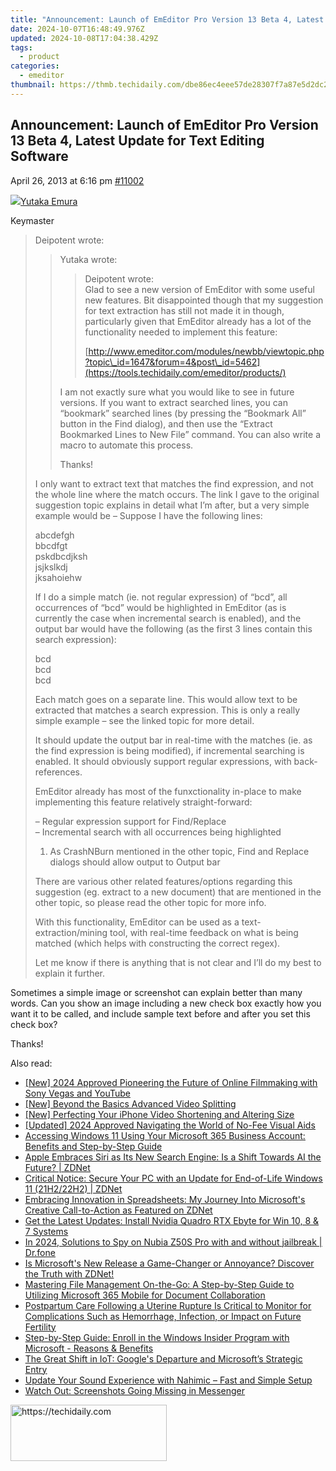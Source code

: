 ```yaml
---
title: "Announcement: Launch of EmEditor Pro Version 13 Beta 4, Latest Update for Text Editing Software"
date: 2024-10-07T16:48:49.976Z
updated: 2024-10-08T17:04:38.429Z
tags:
  - product
categories:
  - emeditor
thumbnail: https://thmb.techidaily.com/dbe86ec4eee57de28307f7a87e5d2dc26b222d4d704a45568094d723e05d6df4.jpg
---
```


## Announcement: Launch of EmEditor Pro Version 13 Beta 4, Latest Update for Text Editing Software

April 26, 2013 at 6:16 pm [#11002](https://tools.techidaily.com/emeditor/products/) 

[![](https://secure.gravatar.com/avatar/a0a6377144ed3636f985d87303f65ed2?s=80&d=identicon&r=g)Yutaka Emura](https://www.emeditor.com/forums/users/yemura/ "View Yutaka Emura's profile")

Keymaster

> Deipotent wrote:
> 
>> Yutaka wrote:
>> 
>>> Deipotent wrote:  
>>> Glad to see a new version of EmEditor with some useful new features. Bit disappointed though that my suggestion for text extraction has still not made it in though, particularly given that EmEditor already has a lot of the functionality needed to implement this feature:
>>> 
>>> [http://www.emeditor.com/modules/newbb/viewtopic.php?topic\_id=1647&forum=4&post\_id=5462](https://tools.techidaily.com/emeditor/products/)
>> 
>> I am not exactly sure what you would like to see in future versions. If you want to extract searched lines, you can “bookmark” searched lines (by pressing the “Bookmark All” button in the Find dialog), and then use the “Extract Bookmarked Lines to New File” command. You can also write a macro to automate this process.
>> 
>> Thanks!
> 
> I only want to extract text that matches the find expression, and not the whole line where the match occurs. The link I gave to the original suggestion topic explains in detail what I’m after, but a very simple example would be – Suppose I have the following lines:
> 
> abcdefgh  
> bbcdfgt  
> pskdbcdjksh  
> jsjkslkdj  
> jksahoiehw
> 
> If I do a simple match (ie. not regular expression) of “bcd”, all occurrences of “bcd” would be highlighted in EmEditor (as is currently the case when incremental search is enabled), and the output bar would have the following (as the first 3 lines contain this search expression):
> 
> bcd  
> bcd  
> bcd
> 
> Each match goes on a separate line. This would allow text to be extracted that matches a search expression. This is only a really simple example – see the linked topic for more detail.
> 
> It should update the output bar in real-time with the matches (ie. as the find expression is being modified), if incremental searching is enabled. It should obviously support regular expressions, with back-references.
> 
> EmEditor already has most of the funxctionality in-place to make implementing this feature relatively straight-forward:
> 
> – Regular expression support for Find/Replace  
> – Incremental search with all occurrences being highlighted
> 
> 1) As CrashNBurn mentioned in the other topic, Find and Replace dialogs should allow output to Output bar
> 
> There are various other related features/options regarding this suggestion (eg. extract to a new document) that are mentioned in the other topic, so please read the other topic for more info.
> 
> With this functionality, EmEditor can be used as a text-extraction/mining tool, with real-time feedback on what is being matched (which helps with constructing the correct regex).
> 
> Let me know if there is anything that is not clear and I’ll do my best to explain it further.

 Sometimes a simple image or screenshot can explain better than many words. Can you show an image including a new check box exactly how you want it to be called, and include sample text before and after you set this check box?

 Thanks!

<ins class="adsbygoogle"
     style="display:block"
     data-ad-format="autorelaxed"
     data-ad-client="ca-pub-7571918770474297"
     data-ad-slot="1223367746"></ins>

<ins class="adsbygoogle"
     style="display:block"
     data-ad-client="ca-pub-7571918770474297"
     data-ad-slot="8358498916"
     data-ad-format="auto"
     data-full-width-responsive="true"></ins>

<span class="atpl-alsoreadstyle">Also read:</span>
<div><ul>
<li><a href="https://youtube-lab.techidaily.com/024-approved-pioneering-the-future-of-online-filmmaking-with-sony-vegas-and-youtube/"><u>[New] 2024 Approved Pioneering the Future of Online Filmmaking with Sony Vegas and YouTube</u></a></li>
<li><a href="https://extra-lessons.techidaily.com/new-beyond-the-basics-advanced-video-splitting/"><u>[New] Beyond the Basics Advanced Video Splitting</u></a></li>
<li><a href="https://extra-skills.techidaily.com/new-perfecting-your-iphone-video-shortening-and-altering-size/"><u>[New] Perfecting Your iPhone Video Shortening and Altering Size</u></a></li>
<li><a href="https://article-files.techidaily.com/updated-2024-approved-navigating-the-world-of-no-fee-visual-aids/"><u>[Updated] 2024 Approved Navigating the World of No-Fee Visual Aids</u></a></li>
<li><a href="https://win-workspace.techidaily.com/accessing-windows-11-using-your-microsoft-365-business-account-benefits-and-step-by-step-guide/"><u>Accessing Windows 11 Using Your Microsoft 365 Business Account: Benefits and Step-by-Step Guide</u></a></li>
<li><a href="https://win-workspace.techidaily.com/apple-embraces-siri-as-its-new-search-engine-is-a-shift-towards-ai-the-future-zdnet/"><u>Apple Embraces Siri as Its New Search Engine: Is a Shift Towards AI the Future? | ZDNet</u></a></li>
<li><a href="https://win-workspace.techidaily.com/critical-notice-secure-your-pc-with-an-update-for-end-of-life-windows-11-21h222h2-zdnet/"><u>Critical Notice: Secure Your PC with an Update for End-of-Life Windows 11 (21H2/22H2) | ZDNet</u></a></li>
<li><a href="https://win-workspace.techidaily.com/embracing-innovation-in-spreadsheets-my-journey-into-microsofts-creative-call-to-action-as-featured-on-zdnet/"><u>Embracing Innovation in Spreadsheets: My Journey Into Microsoft's Creative Call-to-Action as Featured on ZDNet</u></a></li>
<li><a href="https://hardware-help.techidaily.com/get-the-latest-updates-install-nvidia-quadro-rtx-ebyte-for-win-10-8-and-7-systems/"><u>Get the Latest Updates: Install Nvidia Quadro RTX Ebyte for Win 10, 8 & 7 Systems</u></a></li>
<li><a href="https://android-location-track.techidaily.com/in-2024-solutions-to-spy-on-nubia-z50s-pro-with-and-without-jailbreak-drfone-by-drfone-virtual-android/"><u>In 2024, Solutions to Spy on Nubia Z50S Pro with and without jailbreak | Dr.fone</u></a></li>
<li><a href="https://win-workspace.techidaily.com/is-microsofts-new-release-a-game-changer-or-annoyance-discover-the-truth-with-zdnet/"><u>Is Microsoft's New Release a Game-Changer or Annoyance? Discover the Truth with ZDNet!</u></a></li>
<li><a href="https://win-workspace.techidaily.com/mastering-file-management-on-the-go-a-step-by-step-guide-to-utilizing-microsoft-365-mobile-for-document-collaboration/"><u>Mastering File Management On-the-Go: A Step-by-Step Guide to Utilizing Microsoft 365 Mobile for Document Collaboration</u></a></li>
<li><a href="https://tech-renaissance.techidaily.com/1722902817028-postpartum-care-following-a-uterine-rupture-is-critical-to-monitor-for-complications-such-as-hemorrhage-infection-or-impact-on-future-fertility/"><u>Postpartum Care Following a Uterine Rupture Is Critical to Monitor for Complications Such as Hemorrhage, Infection, or Impact on Future Fertility</u></a></li>
<li><a href="https://win-workspace.techidaily.com/step-by-step-guide-enroll-in-the-windows-insider-program-with-microsoft-reasons-and-benefits/"><u>Step-by-Step Guide: Enroll in the Windows Insider Program with Microsoft - Reasons & Benefits</u></a></li>
<li><a href="https://win-workspace.techidaily.com/the-great-shift-in-iot-googles-departure-and-microsofts-strategic-entry/"><u>The Great Shift in IoT: Google's Departure and Microsoft’s Strategic Entry</u></a></li>
<li><a href="https://hardware-help.techidaily.com/1722960308108-update-your-sound-experience-with-nahimic-fast-and-simple-setup/"><u>Update Your Sound Experience with Nahimic – Fast and Simple Setup</u></a></li>
<li><a href="https://facebook.techidaily.com/watch-out-screenshots-going-missing-in-messenger/"><u>Watch Out: Screenshots Going Missing in Messenger</u></a></li>
</ul></div>

<!-- affiliate ads begin -->
<a href="https://25home.pxf.io/c/5597632/2148633/16836" target="_top" id="2148633">
  <img src="//a.impactradius-go.com/display-ad/16836-2148633" border="0" alt="https://techidaily.com" width="250" height="90"/>
</a>
<img height="0" width="0" src="https://25home.pxf.io/i/5597632/2148633/16836" style="position:absolute;visibility:hidden;" border="0" />
<!-- affiliate ads end -->

